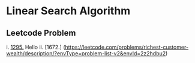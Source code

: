 # Linear Search Algorithm

## Leetcode Problem

i. [1295.](https://leetcode.com/problems/find-numbers-with-even-number-of-digits/) Hello
ii. [1672.] (https://leetcode.com/problems/richest-customer-wealth/description/?envType=problem-list-v2&envId=2z2hdbu2) 